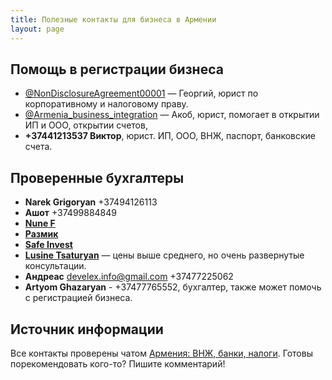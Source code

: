```yaml
---
title: Полезные контакты для бизнеса в Армении
layout: page
---
```


## Помощь в регистрации бизнеса

- [@NonDisclosureAgreement00001](https://t.me/NonDisclosureAgreement00001) — Георгий, юрист по корпоративному и налоговому праву.
- [@Armenia_business_integration](https://t.me/Armenia_business_integration) — Акоб, юрист, помогает в открытии ИП и ООО, открытии счетов, 
- **+37441213537 Виктор**, юрист. ИП, ООО, ВНЖ, паспорт, банковские счета.

## Проверенные бухгалтеры

- **Narek Grigoryan** +37494126113
- **Ашот** +37499884849
- **[Nune F](https://t.me/naxsh123)**
- **[Размик](https://t.me/trustmeiamaaccountant)**
- **[Safe Invest](https://t.me/safe_invest_accounting)**
- **[Lusine Tsaturyan](https://t.me/Lusine_Tsaturyan)** — цены выше среднего, но очень развернутые консультации.
- **Андреас** develex.info@gmail.com +37477225062
- **Artyom Ghazaryan** - +37477765552, бухгалтер, также может помочь с регистрацией бизнеса.

## Источник информации

Все контакты проверены чатом [Армения: ВНЖ, банки, налоги](https://t.me/am_banking_and_relocation_chat). Готовы
порекомендовать кого-то? Пишите комментарий!
